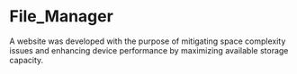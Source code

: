 # File_Manager
A website was developed with the purpose of mitigating space complexity issues and enhancing device performance by maximizing available storage capacity.
